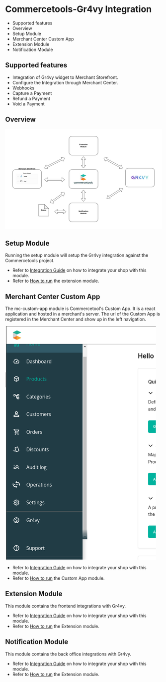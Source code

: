 # Commercetools-Gr4vy Integration

- Supported features
- Overview
- Setup Module
- Merchant Center Custom App
- Extension Module
- Notification Module

## Supported features

- Integration of Gr4vy widget to Merchant Storefront.
- Configure the Integration through Merchant Center.
- Webhooks
- Capture a Payment
- Refund a Payment
- Void a Payment

## Overview

![Gr4vy Integration Overview](/docs/images/Architecture.jpg "Gr4vy Integration")

## Setup Module

Running the setup module will setup the Gr4vy integration against the Commercetools project.

- Refer to [Integration Guide](/setup/docs/integrationguide.md) on how to integrate your shop with this module.
- Refer to [How to run](/setup//docs/howtorun.md) the extension module.

## Merchant Center Custom App

The mc-custom-app module is Commercetool's Custom App. It is a react application and hosted in a merchant's server. The url of the Custom App is registered in the Merchant Center and show up in the left navigation.

![Gr4vy Merchant Center Custom App](/docs/images/MC-Custom-App.png "Gr4vy Custom App")

- Refer to [Integration Guide](/mc-custom-app/docs/integrationguide.md) on how to integrate your shop with this module.
- Refer to [How to run](/mc-custom-app/docs/howtorun.md) the Custom App module.

## Extension Module

This module contains the frontend integrations with Gr4vy.

- Refer to [Integration Guide](/extension/docs/integrationguide.md) on how to integrate your shop with this module.
- Refer to [How to run](/extension/docs/howtorun.md) the Extension module.

## Notification Module

This module contains the back office integrations with Gr4vy.

- Refer to [Integration Guide](/notification/docs/integrationguide.md) on how to integrate your shop with this module.
- Refer to [How to run](/notification/docs/howtorun.md) the Extension module.
